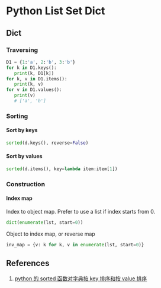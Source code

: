 # Python List Set Dict

## Dict

### Traversing

```python
D1 = {1:'a', 2:'b', 3:'b'} 
for k in D1.keys():
   print(k, D1[k])
for k, v in D1.items():
   print(k, v)
for v in D1.values():
   print(v)
   # ['a', 'b']
```

### Sorting

#### Sort by keys

```python
sorted(d.keys(), reverse=False)
```

#### Sort by values

```python
sorted(d.items(), key=lambda item:item[1])
```

### Construction

#### Index map

Index to object map. Prefer to use a list if index starts from 0.

```python
dict(enumerate(lst, start=0))
```

Object to index map, or reverse map

```python
inv_map = {v: k for k, v in enumerate(lst, start=0)}
```

## References

1. [python 的 sorted 函数对字典按 key 排序和按 value 排序](https://blog.csdn.net/tangtanghao511/article/details/47810729)

